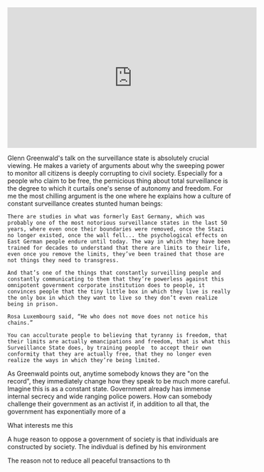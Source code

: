 <iframe width="560" height="315" src="http://www.youtube.com/embed/zCj7SmjSsGw" frameborder="0" allowfullscreen></iframe>

Glenn Greenwald's talk on the surveillance state is absolutely crucial viewing.  He makes a variety of arguments about why the sweeping power to monitor all citizens is deeply corrupting to civil society.  Especially for a people who claim to be free, the pernicious thing about total surveillance is the degree to which it curtails one's sense of autonomy and freedom.  For me the most chilling argument is the one where he explains how a culture of constant surveillance creates stunted human beings:

    There are studies in what was formerly East Germany, which was probably one of the most notorious surveillance states in the last 50 years, where even once their boundaries were removed, once the Stazi no longer existed, once the wall fell... the psychological effects on East German people endure until today. The way in which they have been trained for decades to understand that there are limits to their life, even once you remove the limits, they’ve been trained that those are not things they need to transgress.

    And that’s one of the things that constantly surveilling people and constantly communicating to them that they’re powerless against this omnipotent government corporate institution does to people, it convinces people that the tiny little box in which they live is really the only box in which they want to live so they don’t even realize being in prison.

    Rosa Luxembourg said, “He who does not move does not notice his chains.”

    You can acculturate people to believing that tyranny is freedom, that their limits are actually emancipations and freedom, that is what this Surveillance State does, by training people  to accept their own conformity that they are actually free, that they no longer even realize the ways in which they’re being limited.

As Greenwald points out, anytime somebody knows they are "on the record", they immediately change how they speak to be much more careful.  Imagine this is as a constant state.  Government already has immense internal secrecy and wide ranging police powers.  How can somebody challenge their government as an activist if, in addition to all that, the government has exponentially more of a 

What interests me this

A huge reason to oppose a government of society is that individuals are constructed by society.  The indivdual is defined by his environment

The reason not to reduce all peaceful transactions to th